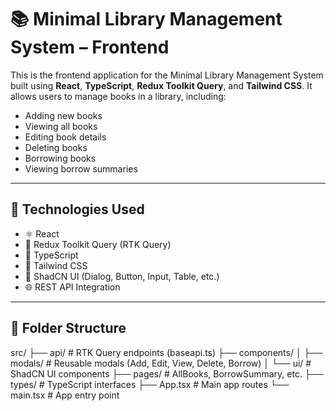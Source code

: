 # 📚 Minimal Library Management System – Frontend

This is the frontend application for the Minimal Library Management System built using **React**, **TypeScript**, **Redux Toolkit Query**, and **Tailwind CSS**. It allows users to manage books in a library, including:

- Adding new books
- Viewing all books
- Editing book details
- Deleting books
- Borrowing books
- Viewing borrow summaries

---

## 🔧 Technologies Used

- ⚛️ React
- 🧠 Redux Toolkit Query (RTK Query)
- 📝 TypeScript
- 💨 Tailwind CSS
- 🧩 ShadCN UI (Dialog, Button, Input, Table, etc.)
- 🌐 REST API Integration

---

## 📂 Folder Structure

src/
├── api/ # RTK Query endpoints (baseapi.ts)
├── components/
│ ├── modals/ # Reusable modals (Add, Edit, View, Delete, Borrow)
│ └── ui/ # ShadCN UI components
├── pages/ # AllBooks, BorrowSummary, etc.
├── types/ # TypeScript interfaces
├── App.tsx # Main app routes
└── main.tsx # App entry point